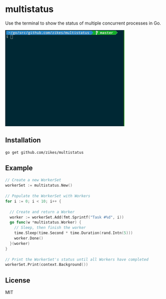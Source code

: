 # multistatus

Use the terminal to show the status of multiple concurrent processes in Go.

![](./multistatus.gif)

## Installation

```sh
go get github.com/zikes/multistatus
```

## Example

```go
// Create a new WorkerSet
workerSet := multistatus.New()

// Populate the WorkerSet with Workers
for i := 0; i < 10; i++ {

  // Create and return a Worker
  worker := workerSet.Add(fmt.Sprintf("Task #%d", i))
  go func(w *multistatus.Worker) {
    // Sleep, then finish the worker
    time.Sleep(time.Second * time.Duration(rand.Intn(5)))
    worker.Done()
  }(worker)
}

// Print the WorkerSet's status until all Workers have completed
workerSet.Print(context.Background())
```

## License

MIT
